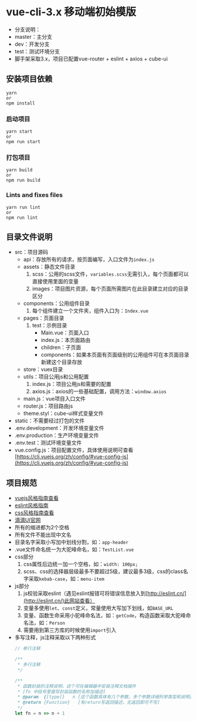 # vue-cli-3.x 移动端初始模版

* 分支说明：
* master：主分支
* dev：开发分支
* test：测试环境分支
* 脚手架采取3.x，项目已配置vue-router + eslint + axios + cube-ui

## 安装项目依赖
```
yarn
or
npm install
```

### 启动项目
```
yarn start
or
npm run start
```

### 打包项目
```
yarn build
or
npm run build
```

### Lints and fixes files
```
yarn run lint
or
npm run lint
```

## 目录文件说明
* src：项目源码
   - api：存放所有的请求，按页面编写，入口文件为`index.js`
   - assets：静态文件目录
      1. scss：公用的scss文件，`variables.scss`无需引入，每个页面都可以直接使用里面的变量
      1. images：项目图片资源，每个页面所需图片在此目录建立对应的目录区分
   - components：公用组件目录
      1. 每个组件建立一个文件夹，组件入口为：`Index.vue`
   - pages：页面目录
      1. test：示例目录
         - Main.vue：页面入口
         - index.js：本页面路由
         - children：子页面
         - components：如果本页面有页面级别的公用组件可在本页面目录新建这个目录存放
   - store：vuex目录
   - utils：项目公用js和公用配置
      1. index.js：项目公用js和需要的配置
      1. axios.js：axios的一些基础配置，调用方法：`window.axios`
   - main.js：vue项目入口文件
   - router.js：项目路由js
   - theme.styl：cube-ui样式变量文件
* static：不需要经过打包的文件
* .env.development：开发环境变量文件
* .env.production：生产环境变量文件
* .env.test：测试环境变量文件
* vue.config.js：项目配置文件，具体使用说明可查看[https://cli.vuejs.org/zh/config/#vue-config-js](https://cli.vuejs.org/zh/config/#vue-config-js)

## 项目规范
* [vuejs风格指南查看](https://cn.vuejs.org/v2/style-guide/)
* [eslint风格指南](https://github.com/standard/standard/blob/master/docs/RULES-zhcn.md)
* [css风格指南查看](https://codeguide.bootcss.com/#css)
* [滴滴UI官网](https://didi.github.io/cube-ui/#/zh-CN/docs/introduction)
* 所有的缩进都为2个空格
* 所有文件不能出现中文名
* 目录名字采取小写加中划线分割，如：`app-header`
* .vue文件命名统一为大驼峰命名，如：`TestList.vue`
* css部分
  1. css属性后边统一加一个空格，如：`width: 100px;`
  1. scss、css的选择器层级最多不要超过5级，建议最多3级，css的class名字采取`kebab-case`，如：`menu-item`
* js部分
  1. js校验采取eslint（遇见eslint报错可将错误信息放入到[http://eslint.cn/](http://eslint.cn/)此网站查看）
  1. 变量多使用`let`、`const`定义，常量使用大写加下划线，如`BASE_URL`
  1. 变量、函数生命采用小驼峰命名法，如：`getCode`，构造函数采取大驼峰命名法，如：`Person`
  1. 需要用到第三方库的时候使用`import`引入
* 多写注释，js注释采取以下两种形式
     ```js
     // 单行注释

     /**
      * 多行注释
      */

     /**
      * 函数封装的注释说明，这个可在编辑器中安装注释文档插件
      * [fn 中括号里面写封装函数的名称加描述]
      * @param  {[type]}   n [这个函数具体有几个参数，多个参数详细列举类型和说明]
      * @return {Function}   [有return写返回描述，无返回即可不写]
      */
     let fn = n => n + 1
     ```
